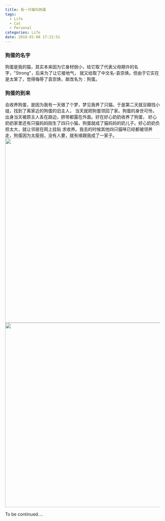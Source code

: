 ```yaml
---
title: 有一只猫叫狗蛋
tags:
  - Life
  - Cat
  - Personal
categories: Life
date: 2018-01-08 17:22:51
---
```



### 狗蛋的名字
狗蛋是我的猫，其实本来因为它身材弱小，给它取了代表父母期许的名字，"Strong"，后来为了让它接地气，
就又给取了中文名-袁崇焕。但由于它实在是太笨了，觉得侮辱了袁崇焕，故改名为：狗蛋。

### 狗蛋的到来
会收养狗蛋，是因为我有一天做了个梦，梦见我养了只猫。于是第二天就豆瓣找小组，找到了离家近的狗蛋的旧主人，
当天就把狗蛋领回了家。狗蛋的身世可怜，出身当天被原主人丢在路边，脐带都露在外面。好在好心奶奶收养了狗蛋，
好心奶奶家里还有只猫妈妈刚生了四只小猫，狗蛋就成了猫妈妈的奶儿子。好心奶奶负担太大，就让邻居在网上挂贴
求收养。我去的时候其他四只猫咪已经都被领养走，狗蛋因为太瘦弱，没有人要，就有缘跟我成了一家子。
<img src="http://omcdckn46.bkt.clouddn.com/00.JPG" width="600px">
<img src="http://omcdckn46.bkt.clouddn.com/01.JPG" width="600px">

To be continued....


